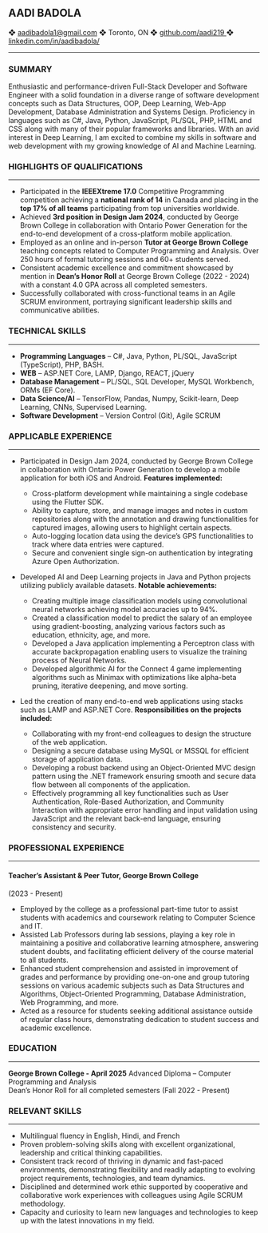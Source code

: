## AADI BADOLA 

❖ aadibadola1@gmail.com ❖ Toronto, ON
❖ [github.com/aadi219  ](https://github.com/aadi219/) ❖ [linkedin.com/in/aadibadola/ ](https://www.linkedin.com/in/aadibadola/)
- - -
### SUMMARY  
Enthusiastic and performance-driven Full-Stack Developer and Software Engineer with a solid foundation in a diverse range of software development concepts such as Data Structures, OOP, Deep Learning, Web-App Development, Database Administration and Systems Design. Proficiency in languages such as C#, Java, Python, JavaScript, PL/SQL, PHP, HTML and CSS along with many of their popular frameworks and libraries. With an avid interest in Deep Learning, I am excited to combine my skills in software and web development with my growing knowledge of AI and Machine Learning. 

### HIGHLIGHTS OF QUALIFICATIONS
- - -
- Participated in the **IEEEXtreme 17.0** Competitive Programming competition achieving a **national rank of 14** in Canada and placing in the **top 17% of all teams** participating from top universities worldwide. 
- Achieved **3rd position in Design Jam 2024**, conducted by George Brown College in collaboration with Ontario Power Generation for the end-to-end development of a cross-platform mobile application. 
- Employed as an online and in-person **Tutor at George Brown College** teaching concepts related to Computer Programming and Analysis. Over 250 hours of formal tutoring sessions and 60+ students served. 
- Consistent academic excellence and commitment showcased by mention in **Dean’s Honor Roll** at George Brown College (2022 - 2024) with a constant 4.0 GPA across all completed semesters. 
- Successfully collaborated with cross-functional teams in an Agile SCRUM environment, portraying significant leadership skills and communicative abilities. 

### TECHNICAL SKILLS 
- - -
- **Programming Languages** – C#, Java, Python, PL/SQL, JavaScript (TypeScript), PHP, BASH.
- **WEB** – ASP.NET Core, LAMP, Django, REACT, jQuery
- **Database Management** – PL/SQL, SQL Developer, MySQL Workbench, ORMs (EF Core).
- **Data Science/AI** – TensorFlow, Pandas, Numpy, Scikit-learn, Deep Learning, CNNs, Supervised Learning.
- **Software Development** – Version Control (Git), Agile SCRUM

### APPLICABLE EXPERIENCE 
- - -
- Participated in Design Jam 2024, conducted by George Brown College in collaboration with Ontario Power Generation to develop a mobile application for both iOS and Android. **Features implemented:**
  - Cross-platform development while maintaining a single codebase using the Flutter SDK.
  - Ability to capture, store, and manage images and notes in custom repositories along with the annotation and drawing functionalities for captured images, allowing users to highlight certain aspects.
  - Auto-logging location data using the device’s GPS functionalities to track where data entries were captured.
  - Secure and convenient single sign-on authentication by integrating Azure Open Authorization.

- Developed AI and Deep Learning projects in Java and Python projects utilizing publicly available datasets. **Notable achievements:**
  - Creating multiple image classification models using convolutional neural networks achieving model accuracies up to 94%.
  - Created a classification model to predict the salary of an employee using gradient-boosting, analyzing various factors such as education, ethnicity, age, and more.
  - Developed a Java application implementing a Perceptron class with accurate backpropagation enabling users to visualize the training process of Neural Networks.
  - Developed algorithmic AI for the Connect 4 game implementing algorithms such as Minimax with optimizations like alpha-beta pruning, iterative deepening, and move sorting.

- Led the creation of many end-to-end web applications using stacks such as LAMP and ASP.NET Core. **Responsibilities on the projects included:**
  - Collaborating with my front-end colleagues to design the structure of the web application.
  - Designing a secure database using MySQL or MSSQL for efficient storage of application data.
  - Developing a robust backend using an Object-Oriented MVC design pattern using the .NET framework ensuring smooth and secure data flow between all components of the application.
  - Effectively programming all key functionalities such as User Authentication, Role-Based Authorization, and Community Interaction with appropriate error handling and input validation using JavaScript and the relevant back-end language, ensuring consistency and security.

### PROFESSIONAL EXPERIENCE
- - -
#### Teacher’s Assistant & Peer Tutor, George Brown College
(2023 - Present) 
- Employed by the college as a professional part-time tutor to assist students with academics and coursework relating to Computer Science and IT. 
- Assisted Lab Professors during lab sessions, playing a key role in maintaining a positive and collaborative learning atmosphere, answering student doubts, and facilitating efficient delivery of the course material to        all students. 
- Enhanced student comprehension and assisted in improvement of grades and performance by providing      one-on-one and group tutoring sessions on various academic subjects such as Data Structures and Algorithms, Object-Oriented Programming, Database Administration, Web Programming, and more. 
- Acted as a resource for students seeking additional assistance outside of regular class hours, demonstrating dedication to student success and academic excellence. 

### EDUCATION
- - -
**George Brown College - April 2025**
Advanced Diploma – Computer Programming and Analysis  
Dean’s Honor Roll for all completed semesters (Fall 2022 - Present) 

### RELEVANT SKILLS
- - -
- Multilingual fluency in English, Hindi, and French 
- Proven problem-solving skills along with excellent organizational, leadership and critical thinking capabilities. 
- Consistent track record of thriving in dynamic and fast-paced environments, demonstrating flexibility and readily adapting to evolving project requirements, technologies, and team dynamics. 
- Disciplined and determined work ethic supported by cooperative and collaborative work experiences with colleagues using Agile SCRUM methodology. 
- Capacity and curiosity to learn new languages and technologies to keep up with the latest innovations in my field. 
